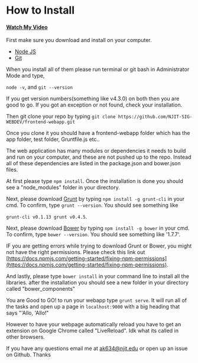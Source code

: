 # How to Install

#### [Watch My Video](https://www.youtube.com/watch?v=UZULI_yxCkY)

First make sure you download and install on your computer.
* [Node JS](https://nodejs.org/en/)
* [Git](https://git-scm.com/)

When you install all of them please run terminal or git bash in Administrator Mode and type,

`node -v`, and
`git --version`

If you get version numbers(something like v4.3.0) on both then you are good to go. If you got an exception or not found, check your installation.


Then git clone your repo by typing `git clone https://github.com/NJIT-SIG-WEBDEV/frontend-webapp.git`

Once you clone it you should have a frontend-webapp folder which has the app folder, test folder, Gruntfile.js etc..

The web application has many modules or dependencies it needs to build and run on your computer, and these are not pushed up to the repo. Instead all of these dependencies are listed in the package.json and bower.json files.

At first please type `npm install`. Once the installation is done you should see a "node_modules" folder in your directory.

Next, please download [Grunt](http://gruntjs.com/getting-started) by typing `npm install -g grunt-cli` in your cmd.
To confirm, type `grunt --version`. You should see something like

`grunt-cli v0.1.13 grunt v0.4.5`.

Next, please download [Bower](http://bower.io/) by typing `npm install -g bower` in your cmd.
To confirm, type `bower --version`. You should see something like '1.7.7'.

IF you are getting errors while trying to download Grunt or Bower, you might not have the right permissions. Please check this link out [https://docs.npmjs.com/getting-started/fixing-npm-permissions](https://docs.npmjs.com/getting-started/fixing-npm-permissions).

And lastly, please type `bower install` in your command line to install all the libraries. after the installation you should see a new folder in your directory called "bower_components"

You are Good to GO! to run your webapp type `grunt serve`. It will run all of the tasks and open up a page in `localhost:9000` with a big heading that says "'Allo, 'Allo!"

However to have your webpage automatically reload you have to get an extension on Google Chrome called "LiveReload". Idk what its called in other browsers.


If you have any questions email me at ak634@njit.edu or open up an issue on Github. Thanks
